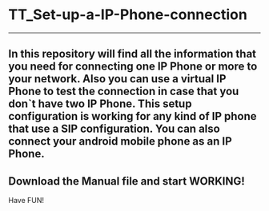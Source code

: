 TT_Set-up-a-IP-Phone-connection
===============================
------
In this repository will find all the information that you need for connecting one IP Phone or more to your network.
Also you can use a virtual IP Phone to test the connection in case that you don`t have two IP Phone.
This setup configuration is working for any kind of IP phone that use a SIP configuration. 
You can also connect your android mobile phone as an IP Phone.
------
Download the Manual file and start WORKING!
-----
Have FUN!
